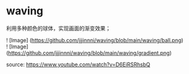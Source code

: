 # waving  
利用多种颜色的球体，实现画面的渐变效果；  

! [Image] (https://github.com/jjjinnni/waving/blob/main/waving/ball.png)  
! [Image] (https://github.com/jjjinnni/waving/blob/main/waving/gradient.png)  
  
source: https://www.youtube.com/watch?v=D6EiRSRhsbQ
